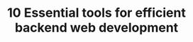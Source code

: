 ---
title: "10 Essential tools for efficient backend web development"
keywords: "web development, developer tools"
description: "a summary of web development tool for efficient development"
layout: "post"
header-img: img/websitetools.jpg
permalink: "/2015/06/10-essential-tools-for-efficient-frontend-web-development"

---